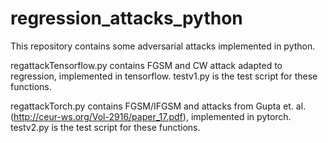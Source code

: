 # regression_attacks_python

This repository contains some adversarial attacks implemented in python.

regattackTensorflow.py contains FGSM and CW attack adapted to regression, implemented in tensorflow.
testv1.py is the test script for these functions.

regattackTorch.py contains FGSM/IFGSM and attacks from Gupta et. al. (http://ceur-ws.org/Vol-2916/paper_17.pdf), implemented in pytorch.
testv2.py is the test script for these functions.
